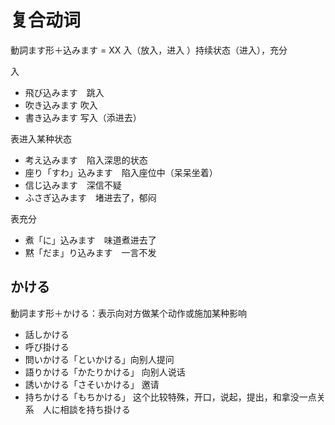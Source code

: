 # 复合动词

動詞ます形＋込みます = XX 入（放入，进入 ）持续状态（进入），充分

入

- 飛び込みます　跳入
- 吹き込みます 吹入
- 書き込みます 写入（添进去）

表进入某种状态

- 考え込みます　陷入深思的状态
- 座り「すわ」込みます　陷入座位中（呆呆坐着）
- 信じ込みます　深信不疑
- ふさぎ込みます　堵进去了，郁闷

表充分

- 煮「に」込みます　味道煮进去了
- 黙「だま」り込みます　一言不发

## かける

動詞ます形＋かける：表示向对方做某个动作或施加某种影响

- 話しかける
- 呼び掛ける
- 問いかける「といかける」向别人提问
- 語りかける「かたりかける」 向别人说话 
- 誘いかける「さそいかける」 邀请
- 持ちかける「もちかける」 这个比较特殊，开口，说起，提出，和拿没一点关系　人に相談を持ち掛ける
